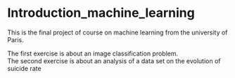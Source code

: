 # Introduction_machine_learning
This is the final project of course on machine learning from the university of Paris. 

The first exercise is about an image classification problem.  
The second exercise is about an analysis of a data set on the evolution of suicide rate
